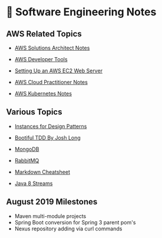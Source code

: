 # :notebook: Software Engineering Notes 

## AWS Related Topics

- [AWS Solutions Architect Notes](awsSolutionsArchitect.md)

- [AWS Developer Tools](awsDeveloperTools.md)

- [Setting Up an AWS EC2 Web Server](awsCLInotes.md)

- [AWS Cloud Practitioner Notes](awsCloudPractitionerExam.md)

- [AWS Kubernetes Notes](awsKubernetes.md)


## Various Topics

- [Instances for Design Patterns](onDesignPatterns.md)

- [Bootiful TDD By Josh Long](BootifulTDDByJoshLong.md)

- [MongoDB](mongoDB.md)

- [RabbitMQ](rabbitMQ.md)

- [Markdown Cheatsheet](markdownCheatsheet.md)

- [Java 8 Streams](java8Streams.md)


## August 2019 Milestones

- Maven multi-module projects
- Spring Boot conversion for Spring 3 parent pom's
- Nexus repository adding via curl commands
